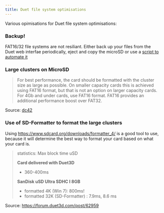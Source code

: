 ```yaml
---
title: Duet file system optimisations
---
```


Various opimisations for Duet file system optimisations:

### Backup!

FAT16/32 file systems are not resiliant. Either back up your files from the Duet web interfae periodically, eject and copy the microSD or use a [script to automate it](../software/backup.md)

### Large clusters on MicroSD

> For best performance, the card should be formatted with the cluster size as large as possible. On smaller capacity cards this is achieved using FAT16 format, but that is not an option on larger capacity cards.
> For 4Gb and under cards, use FAT16 format. FAT16 provides an additional performance boost over FAT32.

Source: [dc42](https://forum.duet3d.com/topic/3569/completely-replace-sd-card-duet-ethernet/9)

### Use of SD-Formatter to format the large clusters

Using https://www.sdcard.org/downloads/formatter_4/  is a good tool to use, because it will determine the best way to format your card based on what your card is.

> statistics: Max block time uSD
> 
> **Card delivered with Duet3D**
>
> * 360-400ms
>
> **SanDisk uSD Ultra SDHC I 8GB**
>
> * formatted 4K (Win 7): 800ms!
> * formatted 32K (SD-Formatter) : 7.9ms, 8.6 ms

Source: https://forum.duet3d.com/post/62959

